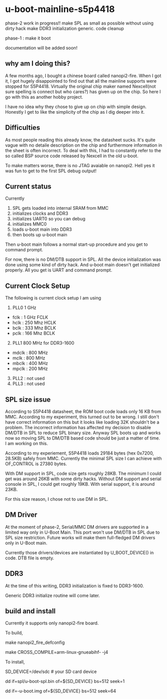 # u-boot-mainline-s5p4418

phase-2 work in progress!!
          make SPL as small as possible without using dirty hack
          make DDR3 initialization generic.
          code cleanup

phase-1 : make it boot

documentation will be added soon!

## why am I doing this?
A few months ago, I bought a chinese board called nanopi2-fire.
When I got it, I got hugely disappointed to find out that all the mainline supports
were stopped for S5P4418. Virtually the original chip maker named Nexcell(not sure spelling is connect but who cares?) 
has given up on the chip. So here I go with this as another hobby project.

I have no idea why they chose to give up on chip with simple design. Honestly I get to like the simplicity of the chip as I dig deeper into it.

## Difficulties
As most people reading this already know, the datasheet sucks. It's quite vague with no detaile description on the chip
and furthermore information in the sheet is often incorrect.
To deal with this, I had to constantly refer to the so called BSP source code released by Nexcell in the old u-boot.

To make matters worse, there is no JTAG avaiable on nanopi2. Hell yes it was fun to get to the first SPL debug output!

## Current status
Currently
1. SPL gets loaded into internal SRAM from MMC
2. initializes clocks and DDR3
3. initializes UART0 so you can debug
4. initializes MMC0
5. loads u-boot main into DDR3
6. then boots up u-boot main

Then u-boot main follows a normal start-up procedure and you get to command prompt.

For now, there is no DM/DTB support in SPL. All the device initialization was done using some kind of dirty hack.
And u-boot main doesn't get initialized properly. All you get is UART and command prompt.

## Current Clock Setup
The following is current clock setup I am using
1. PLL0   1 GHz
  * fclk   : 1 GHz FCLK
  * hclk   : 250 Mhz HCLK
  * bclk   : 333 Mhz BCLK
  * pclk   : 166 Mhz BCLK
2. PLL1   800 MHz for DDR3-1600
  * mdclk  : 800 MHz
  * mclk   : 800 MHz
  * mbclk  : 400 MHz
  * mpclk  : 200 MHz
3. PLL2   : not used
4. PLL3   : not used

## SPL size issue
According to S5P4418 datasheet, the ROM boot code loads only 16 KB from MMC. According to my experiment, this turned out to be wrong.
I still don't have correct information on this but it looks like loading 32K shouldn't be a problem.
The incorrect information has affected my decision to disable DM/DTB in SPL to reduce SPL binary size.
Anyway SPL boots up and works now so moving SPL to DM/DTB based code should be just a matter of time.
I am working on this.

According to my experiement, S5P4418 loads 29184 bytes (hex 0x7200, 28.5KB) safely from MMC.
Currently the minimal SPL size I can achieve with OF_CONTROL is 27380 bytes.

With DM support in SPL, code size gets roughly 28KB. The minimum I could get was around 26KB with some dirty hacks.
Without DM support and serial console in SPL, I could get roughly 19KB. With serial support, it is around 23KB.

For this size reason, I chose not to use DM in SPL.


## DM Driver

At the moment of phase-2, Serial/MMC DM drivers are supported in a limited way only in U-Boot Main.
This port won't use DM/DTB in SPL due to SPL size restriction.
Future works will make them full-fledged DM drivers only in U-Boot main.

Currently those drivers/devices are instantiated by U_BOOT_DEVICE() in code. DTB file is empty.

## DDR3
At the time of this writing, DDR3 initialization is fixed to DDR3-1600.

Generic DDR3 initialize routine will come later.

## build and install
Currently it supports only nanopi2-fire board.

To build,

make nanopi2_fire_defconfig

make CROSS_COMPILE=arm-linux-gnueabihf-  -j4

To install,

SD_DEVICE=/dev/sdc      # your SD card device

dd if=spl/u-boot-spl.bin of=${SD_DEVICE} bs=512 seek=1

dd if=-u-boot.img of=${SD_DEVICE} bs=512 seek=64
